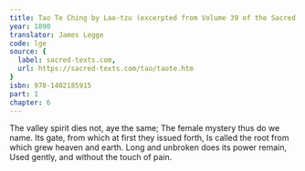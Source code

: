 ```yaml
---
title: Tao Te Ching by Lao-tzu (excerpted from Volume 39 of the Sacred Books of the East.)
year: 1890
translator: James Legge
code: lge
source: {
  label: sacred-texts.com,
  url: https://sacred-texts.com/tao/taote.htm
}
isbn: 978-1402185915
part: 1
chapter: 6
---
```

The valley spirit dies not, aye the same; 
The female mystery thus do we name. 
Its gate, from which at first they issued forth, 
Is called the root from which grew heaven and earth. 
Long and unbroken does its power remain, 
Used gently, and without the touch of pain.
